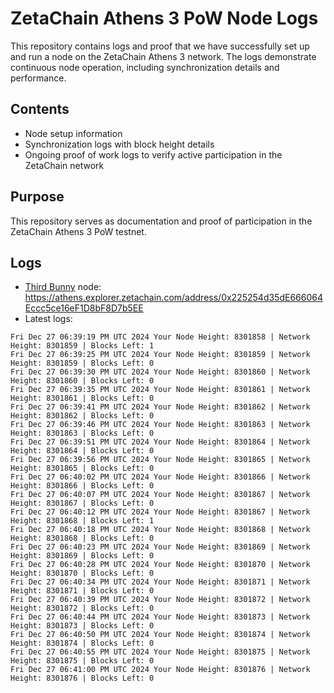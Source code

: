 # ZetaChain Athens 3 PoW Node Logs
This repository contains logs and proof that we have successfully set up and run a node on the ZetaChain Athens 3 network. The logs demonstrate continuous node operation, including synchronization details and performance.

## Contents
- Node setup information
- Synchronization logs with block height details
- Ongoing proof of work logs to verify active participation in the ZetaChain network

## Purpose
This repository serves as documentation and proof of participation in the ZetaChain Athens 3 PoW testnet.

## Logs

- [Third Bunny](https://thirdbunny.xyz/) node: https://athens.explorer.zetachain.com/address/0x225254d35dE666064Eccc5ce16eF1D8bF8D7b5EE
- Latest logs:
```
Fri Dec 27 06:39:19 PM UTC 2024 Your Node Height: 8301858 | Network Height: 8301859 | Blocks Left: 1
Fri Dec 27 06:39:25 PM UTC 2024 Your Node Height: 8301859 | Network Height: 8301859 | Blocks Left: 0
Fri Dec 27 06:39:30 PM UTC 2024 Your Node Height: 8301860 | Network Height: 8301860 | Blocks Left: 0
Fri Dec 27 06:39:35 PM UTC 2024 Your Node Height: 8301861 | Network Height: 8301861 | Blocks Left: 0
Fri Dec 27 06:39:41 PM UTC 2024 Your Node Height: 8301862 | Network Height: 8301862 | Blocks Left: 0
Fri Dec 27 06:39:46 PM UTC 2024 Your Node Height: 8301863 | Network Height: 8301863 | Blocks Left: 0
Fri Dec 27 06:39:51 PM UTC 2024 Your Node Height: 8301864 | Network Height: 8301864 | Blocks Left: 0
Fri Dec 27 06:39:56 PM UTC 2024 Your Node Height: 8301865 | Network Height: 8301865 | Blocks Left: 0
Fri Dec 27 06:40:02 PM UTC 2024 Your Node Height: 8301866 | Network Height: 8301866 | Blocks Left: 0
Fri Dec 27 06:40:07 PM UTC 2024 Your Node Height: 8301867 | Network Height: 8301867 | Blocks Left: 0
Fri Dec 27 06:40:12 PM UTC 2024 Your Node Height: 8301867 | Network Height: 8301868 | Blocks Left: 1
Fri Dec 27 06:40:18 PM UTC 2024 Your Node Height: 8301868 | Network Height: 8301868 | Blocks Left: 0
Fri Dec 27 06:40:23 PM UTC 2024 Your Node Height: 8301869 | Network Height: 8301869 | Blocks Left: 0
Fri Dec 27 06:40:28 PM UTC 2024 Your Node Height: 8301870 | Network Height: 8301870 | Blocks Left: 0
Fri Dec 27 06:40:34 PM UTC 2024 Your Node Height: 8301871 | Network Height: 8301871 | Blocks Left: 0
Fri Dec 27 06:40:39 PM UTC 2024 Your Node Height: 8301872 | Network Height: 8301872 | Blocks Left: 0
Fri Dec 27 06:40:44 PM UTC 2024 Your Node Height: 8301873 | Network Height: 8301873 | Blocks Left: 0
Fri Dec 27 06:40:50 PM UTC 2024 Your Node Height: 8301874 | Network Height: 8301874 | Blocks Left: 0
Fri Dec 27 06:40:55 PM UTC 2024 Your Node Height: 8301875 | Network Height: 8301875 | Blocks Left: 0
Fri Dec 27 06:41:00 PM UTC 2024 Your Node Height: 8301876 | Network Height: 8301876 | Blocks Left: 0
```
